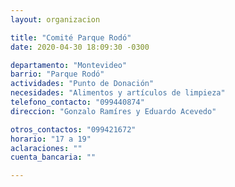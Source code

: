 ```yaml
---
layout: organizacion

title: "Comité Parque Rodó"
date: 2020-04-30 18:09:30 -0300

departamento: "Montevideo"
barrio: "Parque Rodó"
actividades: "Punto de Donación"
necesidades: "Alimentos y artículos de limpieza"
telefono_contacto: "099440874"
direccion: "Gonzalo Ramíres y Eduardo Acevedo"

otros_contactos: "099421672"
horario: "17 a 19"
aclaraciones: ""
cuenta_bancaria: ""

---
```

